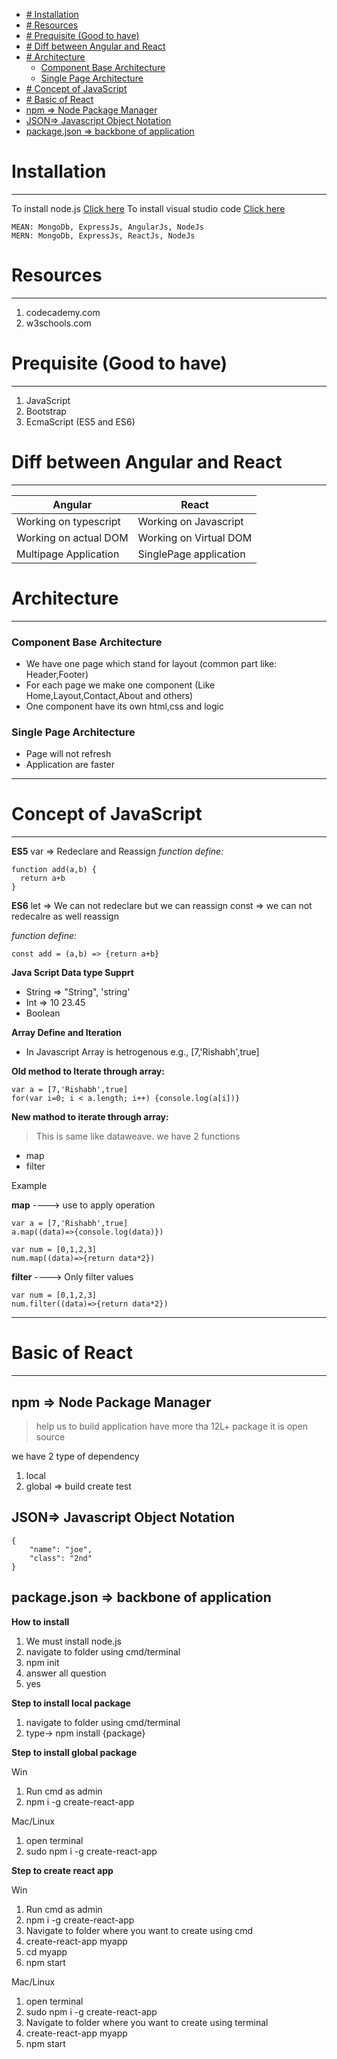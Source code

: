 - [# Installation](#-installation)
- [# Resources](#-resources)
- [# Prequisite (Good to have)](#-prequisite-good-to-have)
- [# Diff between Angular and React](#-diff-between-angular-and-react)
- [# Architecture](#-architecture)
  - [Component Base Architecture](#component-base-architecture)
  - [Single Page Architecture](#single-page-architecture)
- [# Concept of JavaScript](#-concept-of-javascript)
- [# Basic of React](#-basic-of-react)
- [npm => Node Package Manager](#npm--node-package-manager)
- [JSON=> Javascript Object Notation](#json-javascript-object-notation)
- [package.json => backbone of application](#packagejson--backbone-of-application)


# Installation
----------------
To install node.js [Click here](https://nodejs.org/en/)
To install visual studio code [Click here](https://code.visualstudio.com)
````
MEAN: MongoDb, ExpressJs, AngularJs, NodeJs
MERN: MongoDb, ExpressJs, ReactJs, NodeJs
````
# Resources
------
1. codecademy.com
2. w3schools.com
   
# Prequisite (Good to have)
-------
1. JavaScript
2. Bootstrap
3. EcmaScript (ES5 and ES6)

# Diff between Angular and React
----

| Angular       | React    |
|---------------|----------|
| Working on typescript | Working on Javascript |
| Working on actual DOM | Working on Virtual DOM|
| Multipage Application | SinglePage application|

# Architecture
-----------------------
### Component Base Architecture
- We have one page which stand for layout (common part like: Header,Footer)
- For each page we make one component (Like Home,Layout,Contact,About and others)
- One component have its own html,css and logic

### Single Page Architecture
- Page will not refresh
- Application are faster

--------------------------------
# Concept of JavaScript
--------------------------------
**ES5**
var => Redeclare and Reassign
*function define:* 

```
function add(a,b) {
  return a+b
}
```

**ES6**
let => We can not redeclare but we can reassign
const => we can not redecalre as well reassign

*function define:*

```
const add = (a,b) => {return a+b}
```

**Java Script Data type Supprt**
- String => "String", 'string'
- Int => 10 23.45
- Boolean

**Array Define and Iteration**
- In Javascript Array is hetrogenous e.g., [7,'Rishabh',true]

**Old method to Iterate through array:**

````
var a = [7,'Rishabh',true]
for(var i=0; i < a.length; i++) {console.log(a[i])}
````

**New mathod to iterate through array:**
> This is same like dataweave. we have 2 functions 
 - map
 - filter

Example

**map** ----> use to apply operation

````
var a = [7,'Rishabh',true]
a.map((data)=>{console.log(data)})
````

```
var num = [0,1,2,3]
num.map((data)=>{return data*2})
````


**filter** ----> Only filter values

````
var num = [0,1,2,3]
num.filter((data)=>{return data*2})
````

--------------------
# Basic of React
--------------------
## npm => Node Package Manager
> help us to build application
> have more tha 12L+ package
> it is open source

we have 2 type of dependency
1. local
2. global => build create test

## JSON=> Javascript Object Notation
````
{
    "name": "joe",
    "class": "2nd"
}
````

## package.json => backbone of application
**How to install**
  1. We must install node.js
  2. navigate to folder using cmd/terminal
  3. npm init
  4. answer all question
  5. yes

**Step to install local package**
1. navigate to folder using cmd/terminal
2. type-> npm install {package}

**Step to install global package**

Win
  1. Run cmd as admin
  2. npm i -g create-react-app

Mac/Linux
  1. open terminal
  2. sudo npm i -g create-react-app

**Step to create react app**

Win
  1. Run cmd as admin
  2. npm i -g create-react-app
  3. Navigate to folder where you want to create using cmd
  4. create-react-app myapp
  5. cd myapp
  6. npm start

Mac/Linux
  1. open terminal
  2. sudo npm i -g create-react-app
  3. Navigate to folder where you want to create using terminal
  4. create-react-app myapp
  5. npm start